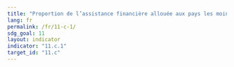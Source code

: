 ```yaml
---
title: "Proportion de l’assistance financière allouée aux pays les moins avancés qui est consacrée à la construction de bâtiments durables, résilients et économes en ressources et à la remise à niveau d’anciens bâtiments, en utilisant des matériaux locaux"
lang: fr
permalink: /fr/11-c-1/
sdg_goal: 11
layout: indicator
indicator: "11.c.1"
target_id: "11.c"
---
```


